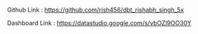 Github Link : https://github.com/rish456/dbt_rishabh_singh_5x

Dashboard Link : https://datastudio.google.com/s/vbOZl9OO30Y
